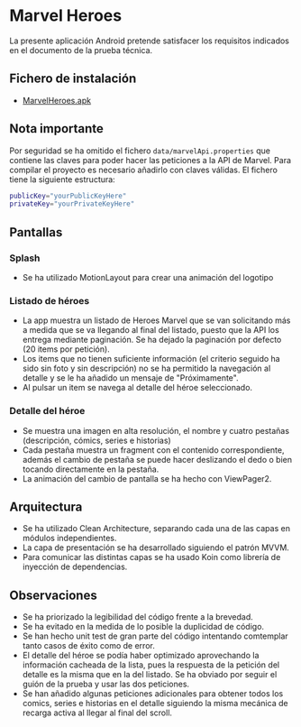 # Marvel Heroes

La presente aplicación Android pretende satisfacer los requisitos indicados en el documento de la prueba técnica.

## Fichero de instalación
* [MarvelHeroes.apk](https://github.com/JuanGPL/MarvelHeroes/releases/tag/1.0.0)

## Nota importante
Por seguridad se ha omitido el fichero `data/marvelApi.properties` que contiene las claves para poder hacer las peticiones a la API de Marvel.
Para compilar el proyecto es necesario añadirlo con claves válidas.
El fichero tiene la siguiente estructura:
```bash
publicKey="yourPublicKeyHere"
privateKey="yourPrivateKeyHere"
```

## Pantallas
### Splash
- Se ha utilizado MotionLayout para crear una animación del logotipo

### Listado de héroes
- La app muestra un listado de Heroes Marvel que se van solicitando más a medida que se va llegando al final del listado, puesto que la API los entrega mediante paginación. Se ha dejado la paginación por defecto (20 items por petición).
- Los items que no tienen suficiente información (el criterio seguido ha sido sin foto y sin descripción) no se ha permitido la navegación al detalle y se le ha añadido un mensaje de "Próximamente".
- Al pulsar un item se navega al detalle del héroe seleccionado.

### Detalle del héroe
- Se muestra una imagen en alta resolución, el nombre y cuatro pestañas (descripción, cómics, series e historias)
- Cada pestaña muestra un fragment con el contenido correspondiente, además el cambio de pestaña se puede hacer deslizando el dedo o bien tocando directamente en la pestaña.
- La animación del cambio de pantalla se ha hecho con ViewPager2.

## Arquitectura
- Se ha utilizado Clean Architecture, separando cada una de las capas en módulos independientes.
- La capa de presentación se ha desarrollado siguiendo el patrón MVVM.
- Para comunicar las distintas capas se ha usado Koin como librería de inyección de dependencias.

## Observaciones
- Se ha priorizado la legibilidad del código frente a la brevedad.
- Se ha evitado en la medida de lo posible la duplicidad de código.
- Se han hecho unit test de gran parte del código intentando comtemplar tanto casos de éxito como de error.
- El detalle del héroe se podía haber optimizado aprovechando la información cacheada de la lista, pues la respuesta de la petición del detalle es la misma que en la del listado. Se ha obviado por seguir el guión de la prueba y usar las dos peticiones.
- Se han añadido algunas peticiones adicionales para obtener todos los comics, series e historias en el detalle siguiendo la misma mecánica de recarga activa al llegar al final del scroll.
